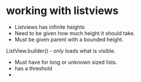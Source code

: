 # working with listviews

* Listviews has infinite heights
* Need to be given how much height it should take.
* Must be given parent with a bounded height.

ListView.builder() - only loads what is visible.
* Must have for long or unknown sized lists.
* has a threshold
* 
